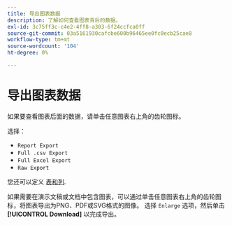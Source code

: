 ```yaml
---
title: 导出图表数据
description: 了解如何查看图表背后的数据。
exl-id: 3c75ff3c-c4e2-4ff8-a303-6f24ccfca0ff
source-git-commit: 03a5161930cafcbe600b96465ee0fc0ecb25cae8
workflow-type: tm+mt
source-wordcount: '104'
ht-degree: 0%

---
```


# 导出图表数据

如果要查看图表后面的数据，请单击任意图表右上角的齿轮图标。

选择：

- `Report Export`
- `Full .csv Export`
- `Full Excel Export`
- `Raw Export`

您还可以定义 [表和列](../../tutorials/export-raw-data.md).

如果需要在演示文稿或文档中包含图表，可以通过单击任意图表右上角的齿轮图标，将图表导出为PNG、PDF或SVG格式的图像。 选择 `Enlarge` 选项，然后单击 **[!UICONTROL Download]** 以完成导出。
